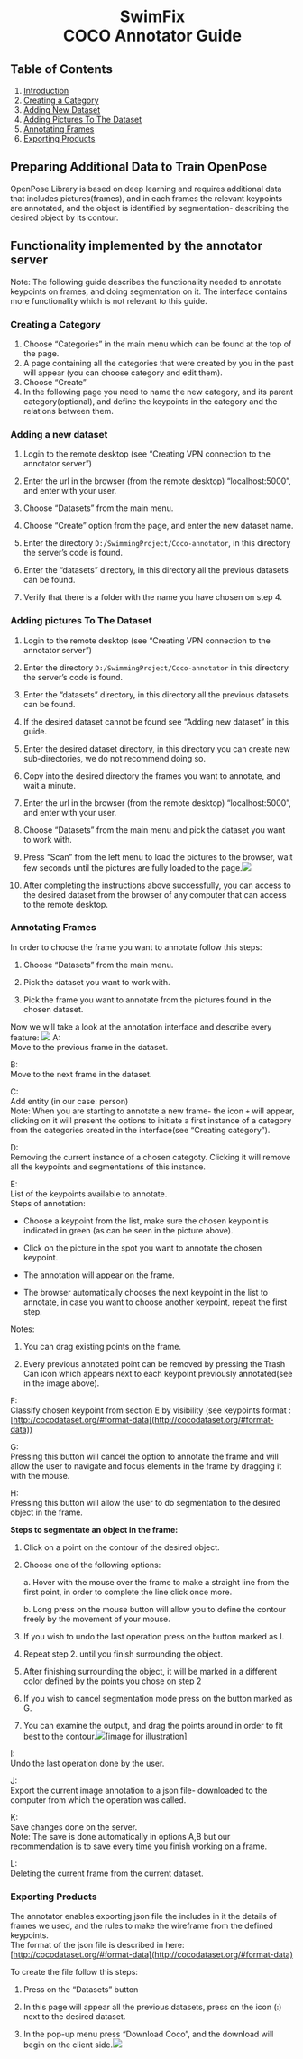 # <center> SwimFix<br>COCO Annotator Guide </center>

## Table of Contents
1. [Introduction](#preparing-additional-data-to-train-openpose)
4. [Creating a Category](#creating-a-category)
5. [Adding New Dataset](#adding-new-dataset)
6. [Adding Pictures To The Dataset](#adding-pictures-to-the-dataset)
7. [Annotating Frames](#annotating-frames)
8. [Exporting Products](#exporting-products)

## Preparing Additional Data to Train OpenPose

OpenPose Library is based on deep learning and requires additional data that includes pictures(frames), and in each frames the relevant keypoints are annotated, and the object is identified by segmentation- describing the desired object by its contour.


## Functionality implemented by the annotator server
Note: The following guide describes the functionality needed to annotate keypoints on frames, and doing segmentation on it. The interface contains more functionality which is not relevant to this guide.
### Creating a Category
1.  Choose “Categories” in the main menu which can be found at the top of the page.
2.  A page containing all the categories that were created by you in the past will appear (you can choose category and edit them).
3.  Choose “Create”
4.  In the following page you need to name the new category, and its parent category(optional), and define the keypoints in the category and the relations between them.
### Adding a new dataset
1.  Login to the remote desktop (see “Creating VPN connection to the annotator server”)
    
2.  Enter the url in the browser (from the remote desktop) “localhost:5000”, and enter with your user.
    
3.  Choose “Datasets” from the main menu.
    
4.  Choose “Create” option from the page, and enter the new dataset name.
    
5.  Enter the directory `D:/SwimmingProject/Coco-annotator`, in this directory the server’s code is found.
    
6.  Enter the “datasets” directory, in this directory all the previous datasets can be found.
    
7.  Verify that there is a folder with the name you have chosen on step 4.
### Adding pictures To The Dataset
1.  Login to the remote desktop (see “Creating VPN connection to the annotator server”)
    
2.  Enter the directory `D:/SwimmingProject/Coco-annotator` in this directory the server’s code is found.
    
3.  Enter the “datasets” directory, in this directory all the previous datasets can be found.
    
4.  If the desired dataset cannot be found see “Adding new dataset” in this guide.
    
5.  Enter the desired dataset directory, in this directory you can create new sub-directories, we do not recommend doing so.
    
6.  Copy into the desired directory the frames you want to annotate, and wait a minute.
    
7.  Enter the url in the browser (from the remote desktop) “localhost:5000”, and enter with your user.
    
8.  Choose “Datasets” from the main menu and pick the dataset you want to work with.
    
9.  Press “Scan” from the left menu to load the pictures to the browser, wait few seconds until the pictures are fully loaded to the page.**![](https://lh4.googleusercontent.com/f2jqXCnJwT2-Czv-Y_dUp6crpBGvKhPYPX3641eLDUrmUJnrqGVk2_k9N6UEADZKvoNydDqfT4ycruWC_H1gRUsPQzaMAnJMnGV4ES8AESBv3UK60K2LbIcMKjl5i7CzaXnknwXb)**
10. After completing the instructions above successfully, you can access to the desired dataset from the browser of any computer that can access to the remote desktop.
### Annotating Frames
In order to choose the frame you want to annotate follow this steps:

1.  Choose “Datasets” from the main menu.
    
2.  Pick the dataset you want to work with.
    
3.  Pick the frame you want to annotate from the pictures found in the chosen dataset.

Now we will take a look at the annotation interface and describe every feature: 
**![](https://lh5.googleusercontent.com/b9-HUoZ6pItpJqCSNyXC2zotcZWcCrMQcNZrows1VVdTwDKVwlQPggftvITbML2gdUcvJGIckRG2cvuYRwgUHtuqZIvgOTgdbuqtYg36Mu77tsp5KL1guPI3_jbPZmHfcO4eDeEP)**
A:  
Move to the previous frame in the dataset.

B:  
Move to the next frame in the dataset.

C:  
Add entity (in our case: person)  
Note: When you are starting to annotate a new frame- the icon `+` will appear, clicking on it will present the options to initiate a first instance of a category from the categories created in the interface(see “Creating category”).

D:  
Removing the current instance of a chosen categoty. Clicking it will remove all the keypoints and segmentations of this instance.

E:  
List of the keypoints available to annotate.  
Steps of annotation:
-   Choose a keypoint from the list, make sure the chosen keypoint is indicated in green (as can be seen in the picture above).
    
-   Click on the picture in the spot you want to annotate the chosen keypoint.
    
-   The annotation will appear on the frame.
    
-   The browser automatically chooses the next keypoint in the list to annotate, in case you want to choose another keypoint, repeat the first step.
    

Notes:

1.  You can drag existing points on the frame.
    
2.  Every previous annotated point can be removed by pressing the Trash Can icon which appears next to each keypoint previously annotated(see in the image above).

F:  
Classify chosen keypoint from section E by visibility (see keypoints format :[http://cocodataset.org/#format-data](http://cocodataset.org/#format-data))

G:  
Pressing this button will cancel the option to annotate the frame and will allow the user to navigate and focus elements in the frame by dragging it with the mouse.

H:  
Pressing this button will allow the user to do segmentation to the desired object in the frame.  

**Steps to segmentate an object in the frame:**

1.  Click on a point on the contour of the desired object.
    
2.  Choose one of the following options:
   
	a.  Hover with the mouse over the frame to make a straight line from the first point, in order to complete the line click once more.
    
	b.  Long press on the mouse button will allow you to define the contour freely by the movement of your mouse.
3.  If you wish to undo the last operation press on the button marked as I.
    
4.  Repeat step 2. until you finish surrounding the object.
    
5.  After finishing surrounding the object, it will be marked in a different color defined by the points you chose on step 2
    
6.  If you wish to cancel segmentation mode press on the button marked as G.
    
7.  You can examine the output, and drag the points around in order to fit best to the contour.**![](https://lh3.googleusercontent.com/12jgqns0EVQFjsrveAhLdXRnW8faBu6ePCiwJhueeCftFHiLhGHXUXLAkk6kihqyepSdVBE65HHTxYYncECRnBF1vttkKfZ0jKzM7HitOQs92t6BxrKfNJn1Zo0PsHaBoxcGXBQ8)**[image for illustration]

I:  
Undo the last operation done by the user.

J:  
Export the current image annotation to a json file- downloaded to the computer from which the operation was called.

K:  
Save changes done on the server.  
Note: The save is done automatically in options A,B but our recommendation is to save every time you finish working on a frame.

L:  
Deleting the current frame from the current dataset.
### Exporting Products
The annotator enables exporting json file the includes in it the details of frames we used, and the rules to make the wireframe from the defined keypoints.  
The format of the json file is described in here: [http://cocodataset.org/#format-data](http://cocodataset.org/#format-data)

To create the file follow this steps:

1.  Press on the “Datasets” button
    
2.  In this page will appear all the previous datasets, press on the icon (:) next to the desired dataset.
    
3.  In the pop-up menu press “Download Coco”, and the download will begin on the client side.**![](https://lh4.googleusercontent.com/9iNRgSxOWHG1GAz06kKHDC80soyh9TQsxoQ2WIUfWk1sPlrLVc2_BaXEzfDo52DCTOL7jXZY1NHQT0jIqxKs72c7T1N-MvyMXfBJmQNDPzk3flM6XWhrFNkNFd-HzMZE02SYnCLI)**
<!--stackedit_data:
eyJoaXN0b3J5IjpbLTk5MDc0NDM0NV19
-->